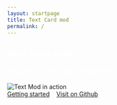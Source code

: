```yaml
---
layout: startpage
title: Text Card mod
permalink: /
---
```

<div class="text-center">
<h2 class="display-1 mt-0 mt-md-5 pb-4" style="color: white;">Text Card mod</h2>
<h4 style="color: white;">Visualize your text data in Spotfire®</h4>
<p></p>
<img src="{{ site.baseurl }}/assets/images/startpage2.png" class="rounded shadow-new" alt="Text Mod in action">
<div class="pt-3 lead">
<div class="mx-auto">
<a class="btn btn-info btn-lg shadow-sm" href="{{ site.baseurl }}/getting-started">Getting started<i class="fas fa-arrow-alt-circle-right ml-2"></i></a>&nbsp;&nbsp;&nbsp;&nbsp;<a class="btn btn-warning btn-lg shadow-sm" href="https://github.com/hajke-gu/text-mod">Visit on Github<i class="fab fa-github ml-2 "></i></a>
</div></div>
</div>


